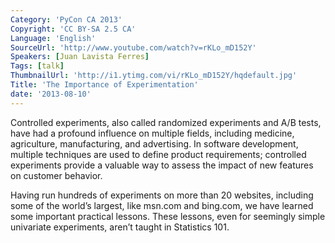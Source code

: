 ```yaml
---
Category: 'PyCon CA 2013'
Copyright: 'CC BY-SA 2.5 CA'
Language: 'English'
SourceUrl: 'http://www.youtube.com/watch?v=rKLo_mD152Y'
Speakers: [Juan Lavista Ferres]
Tags: [talk]
ThumbnailUrl: 'http://i1.ytimg.com/vi/rKLo_mD152Y/hqdefault.jpg'
Title: 'The Importance of Experimentation'
date: '2013-08-10'
---
```

Controlled experiments, also called randomized experiments and A/B tests, have had a profound influence on multiple fields, including medicine, agriculture, manufacturing, and advertising. In software development, multiple techniques are used to define product requirements; controlled experiments provide a valuable way to assess the impact of new features on customer behavior.

Having run hundreds of experiments on more than 20 websites, including some of the world’s largest, like msn.com and bing.com, we have learned some important practical lessons. These lessons, even for seemingly simple univariate experiments, aren’t taught in Statistics 101.